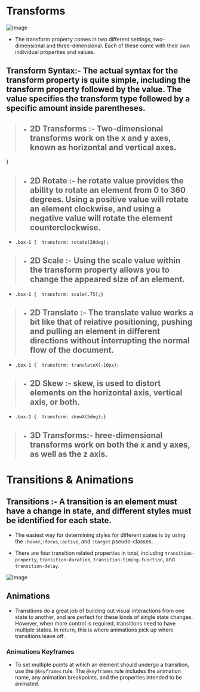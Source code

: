 # Transforms 

![Image](https://miro.medium.com/max/1200/1*R2IxrEjMVm6QiRYdEo-lvQ.png)

* The transform property comes in two different settings, two-dimensional and three-dimensional. Each of these come with their own individual properties and values.

## Transform Syntax:- The actual syntax for the transform property is quite simple, including the transform property followed by the value. The value specifies the transform type followed by a specific amount inside parentheses.

> - ## 2D Transforms  :- Two-dimensional transforms work on the x and y axes, known as horizontal and vertical axes. 
}


> - ## 2D Rotate :-  he rotate value provides the ability to rotate an element from 0 to 360 degrees. Using a positive value will rotate an element clockwise, and using a negative value will rotate the element counterclockwise.
* `.box-1 {  transform: rotate(20deg);`

> - ## 2D Scale :- Using the scale value within the transform property allows you to change the appeared size of an element. 
* `.box-1 {  transform: scale(.75);}`

> - ## 2D Translate :- The translate value works a bit like that of relative positioning, pushing and pulling an element in different directions without interrupting the normal flow of the document.
* `.box-1 {  transform: translateX(-10px);`

> - ## 2D Skew :- skew, is used to distort elements on the horizontal axis, vertical axis, or both. 
* `.box-1 {  transform: skewX(5deg);}`

> - ## 3D Transforms:- hree-dimensional transforms work on both the x and y axes, as well as the z axis. 


# Transitions & Animations
## Transitions :- A transition is an element must have a change in state, and different styles must be identified for each state.
* The easiest way for determining styles for different states is by using the `:hover`,`:focus`,`:active`, and `:target` pseudo-classes.

* There are four transition related properties in total, including `transition-property`, `transition-duration`, `transition-timing-function`, and `transition-delay`.

![Image](https://miro.medium.com/max/4000/1*EXrTlKN-Ebllk_NHin6UIA.png)

## Animations 

* Transitions do a great job of building out visual interactions from one state to another, and are perfect for these kinds of single state changes. However, when more control is required, transitions need to have multiple states. In return, this is where animations pick up where transitions leave off.
### Animations Keyframes

* To set multiple points at which an element should undergo a transition, use the `@keyframes` rule. The `@keyframes` rule includes the animation name, any animation breakpoints, and the properties intended to be animated.

> 